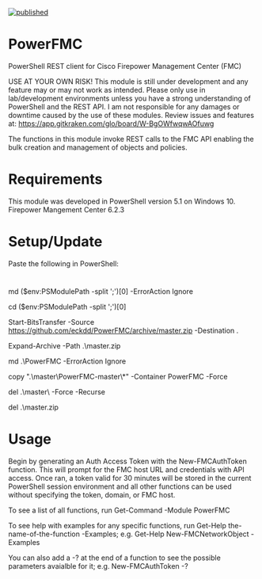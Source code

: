 [![published](https://static.production.devnetcloud.com/codeexchange/assets/images/devnet-published.svg)](https://developer.cisco.com/codeexchange/github/repo/eckdd/PowerFMC)

# PowerFMC
PowerShell REST client for Cisco Firepower Management Center (FMC)

USE AT YOUR OWN RISK! 
This module is still under development and any feature may or may not work as intended.
Please only use in lab/development environments unless you have a strong understanding of PowerShell and the REST API.
I am not responsible for any damages or downtime caused by the use of these modules. Review issues and features at: https://app.gitkraken.com/glo/board/W-BgOWfwqwAOfuwg

The functions in this module invoke REST calls to the FMC API enabling the bulk creation and management of objects and policies.

# Requirements
This module was developed in PowerShell version 5.1 on Windows 10.
Firepower Mangement Center 6.2.3

# Setup/Update

Paste the following in PowerShell:
#
md ($env:PSModulePath -split ';')[0] -ErrorAction Ignore

cd ($env:PSModulePath -split ';')[0]

Start-BitsTransfer -Source https://github.com/eckdd/PowerFMC/archive/master.zip -Destination .

Expand-Archive -Path .\master.zip

md .\PowerFMC -ErrorAction Ignore

copy ".\master\PowerFMC-master\\*" -Container PowerFMC -Force

del .\master\ -Force -Recurse

del .\master.zip
#

# Usage 

Begin by generating  an Auth Access Token with the New-FMCAuthToken function. This will prompt for the FMC host URL and credentials with API access. Once ran, a token valid for 30 minutes will be stored in the current PowerShell session environment and all other functions can be used without specifying the token, domain, or FMC host.

To see a list of all functions, run Get-Command -Module PowerFMC

To see help with examples for any specific functions, run Get-Help the-name-of-the-function -Examples; e.g. Get-Help New-FMCNetworkObject -Examples

You can also add a -? at the end of a function to see the possible parameters avaialble for it; e.g. New-FMCAuthToken -?
